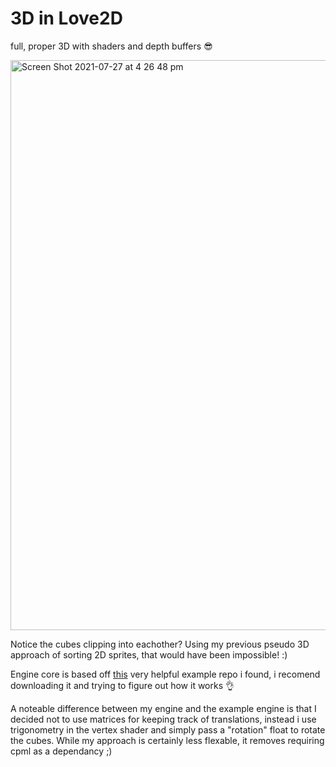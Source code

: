 # 3D in Love2D
full, proper 3D with shaders and depth buffers :sunglasses:

<img width="912" alt="Screen Shot 2021-07-27 at 4 26 48 pm" src="https://user-images.githubusercontent.com/61964090/127122193-7342e8f2-b564-4b62-a9c0-eeee9b15697c.png">

Notice the cubes clipping into eachother? Using my previous pseudo 3D approach of sorting 2D sprites, that would have been impossible! :)

Engine core is based off [this](https://github.com/Krankdud/love-3d-example) very helpful example repo i found, i recomend downloading it and trying to figure out how it works 👌

A noteable difference between my engine and the example engine is that I decided not to use matrices for keeping track of translations, instead i use trigonometry in the vertex shader and simply pass a "rotation" float to rotate the cubes. While my approach is certainly less flexable, it removes requiring cpml as a dependancy ;)

